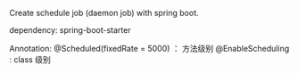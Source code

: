 Create schedule job (daemon job) with spring boot.

dependency:
spring-boot-starter

Annotation:
@Scheduled(fixedRate = 5000) ： 方法级别
@EnableScheduling : class 级别
